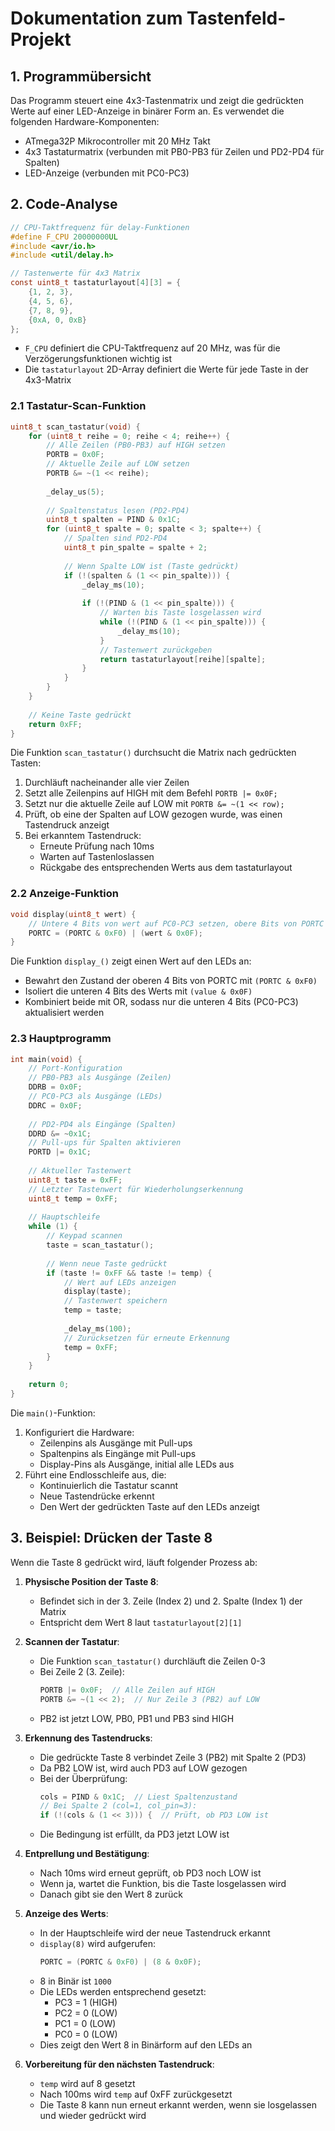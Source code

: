 # Dokumentation zum Tastenfeld-Projekt

## 1. Programmübersicht

Das Programm steuert eine 4x3-Tastenmatrix und zeigt die gedrückten Werte auf einer LED-Anzeige in binärer Form an. Es verwendet die folgenden Hardware-Komponenten:

- ATmega32P Mikrocontroller mit 20 MHz Takt
- 4x3 Tastaturmatrix (verbunden mit PB0-PB3 für Zeilen und PD2-PD4 für Spalten)
- LED-Anzeige (verbunden mit PC0-PC3)

## 2. Code-Analyse

```c
// CPU-Taktfrequenz für delay-Funktionen
#define F_CPU 20000000UL  
#include <avr/io.h>
#include <util/delay.h>

// Tastenwerte für 4x3 Matrix
const uint8_t tastaturlayout[4][3] = {
    {1, 2, 3},
    {4, 5, 6},
    {7, 8, 9},
    {0xA, 0, 0xB}
};
```

- `F_CPU` definiert die CPU-Taktfrequenz auf 20 MHz, was für die Verzögerungsfunktionen wichtig ist
- Die `tastaturlayout` 2D-Array definiert die Werte für jede Taste in der 4x3-Matrix

### 2.1 Tastatur-Scan-Funktion

```c
uint8_t scan_tastatur(void) {
    for (uint8_t reihe = 0; reihe < 4; reihe++) {
        // Alle Zeilen (PB0-PB3) auf HIGH setzen
        PORTB = 0x0F;
        // Aktuelle Zeile auf LOW setzen
        PORTB &= ~(1 << reihe);
  
        _delay_us(5);
        
        // Spaltenstatus lesen (PD2-PD4)
        uint8_t spalten = PIND & 0x1C;
        for (uint8_t spalte = 0; spalte < 3; spalte++) {
            // Spalten sind PD2-PD4
            uint8_t pin_spalte = spalte + 2;
            
            // Wenn Spalte LOW ist (Taste gedrückt)
            if (!(spalten & (1 << pin_spalte))) {
                _delay_ms(10);
				
                if (!(PIND & (1 << pin_spalte))) {
                    // Warten bis Taste losgelassen wird
                    while (!(PIND & (1 << pin_spalte))) {
                        _delay_ms(10);
                    }
                    // Tastenwert zurückgeben
                    return tastaturlayout[reihe][spalte];
                }
            }
        }
    }
    
    // Keine Taste gedrückt
    return 0xFF;
}
```

Die Funktion `scan_tastatur()` durchsucht die Matrix nach gedrückten Tasten:

1. Durchläuft nacheinander alle vier Zeilen
2. Setzt alle Zeilenpins auf HIGH mit dem Befehl `PORTB |= 0x0F;`
3. Setzt nur die aktuelle Zeile auf LOW mit `PORTB &= ~(1 << row);`
4. Prüft, ob eine der Spalten auf LOW gezogen wurde, was einen Tastendruck anzeigt
5. Bei erkanntem Tastendruck:
   - Erneute Prüfung nach 10ms
   - Warten auf Tastenloslassen
   - Rückgabe des entsprechenden Werts aus dem tastaturlayout

### 2.2 Anzeige-Funktion

```c
void display(uint8_t wert) {
    // Untere 4 Bits von wert auf PC0-PC3 setzen, obere Bits von PORTC unverändert lassen
    PORTC = (PORTC & 0xF0) | (wert & 0x0F);
}
```

Die Funktion `display_()` zeigt einen Wert auf den LEDs an:
- Bewahrt den Zustand der oberen 4 Bits von PORTC mit `(PORTC & 0xF0)`
- Isoliert die unteren 4 Bits des Werts mit `(value & 0x0F)`
- Kombiniert beide mit OR, sodass nur die unteren 4 Bits (PC0-PC3) aktualisiert werden

### 2.3 Hauptprogramm

```c
int main(void) {
    // Port-Konfiguration
    // PB0-PB3 als Ausgänge (Zeilen)
    DDRB = 0x0F;
    // PC0-PC3 als Ausgänge (LEDs)
    DDRC = 0x0F;
    
    // PD2-PD4 als Eingänge (Spalten)
    DDRD &= ~0x1C;
    // Pull-ups für Spalten aktivieren
    PORTD |= 0x1C;
    
    // Aktueller Tastenwert
    uint8_t taste = 0xFF;
    // Letzter Tastenwert für Wiederholungserkennung
    uint8_t temp = 0xFF;
    
    // Hauptschleife
    while (1) {
        // Keypad scannen
        taste = scan_tastatur();
        
        // Wenn neue Taste gedrückt
        if (taste != 0xFF && taste != temp) {
            // Wert auf LEDs anzeigen
            display(taste);
            // Tastenwert speichern
            temp = taste;
            
            _delay_ms(100);
            // Zurücksetzen für erneute Erkennung
            temp = 0xFF;
        }
    }
    
    return 0;
}
```

Die `main()`-Funktion:
1. Konfiguriert die Hardware:
   - Zeilenpins als Ausgänge mit Pull-ups
   - Spaltenpins als Eingänge mit Pull-ups
   - Display-Pins als Ausgänge, initial alle LEDs aus
2. Führt eine Endlosschleife aus, die:
   - Kontinuierlich die Tastatur scannt
   - Neue Tastendrücke erkennt
   - Den Wert der gedrückten Taste auf den LEDs anzeigt

## 3. Beispiel: Drücken der Taste 8

Wenn die Taste 8 gedrückt wird, läuft folgender Prozess ab:

1. **Physische Position der Taste 8**:
   - Befindet sich in der 3. Zeile (Index 2) und 2. Spalte (Index 1) der Matrix
   - Entspricht dem Wert 8 laut `tastaturlayout[2][1]`

2. **Scannen der Tastatur**:
   - Die Funktion `scan_tastatur()` durchläuft die Zeilen 0-3
   - Bei Zeile 2 (3. Zeile):
     ```c
     PORTB |= 0x0F;  // Alle Zeilen auf HIGH
     PORTB &= ~(1 << 2);  // Nur Zeile 3 (PB2) auf LOW
     ```
   - PB2 ist jetzt LOW, PB0, PB1 und PB3 sind HIGH

3. **Erkennung des Tastendrucks**:
   - Die gedrückte Taste 8 verbindet Zeile 3 (PB2) mit Spalte 2 (PD3)
   - Da PB2 LOW ist, wird auch PD3 auf LOW gezogen
   - Bei der Überprüfung:
     ```c
     cols = PIND & 0x1C;  // Liest Spaltenzustand
     // Bei Spalte 2 (col=1, col_pin=3):
     if (!(cols & (1 << 3))) {  // Prüft, ob PD3 LOW ist
     ```
   - Die Bedingung ist erfüllt, da PD3 jetzt LOW ist

4. **Entprellung und Bestätigung**:
   - Nach 10ms wird erneut geprüft, ob PD3 noch LOW ist
   - Wenn ja, wartet die Funktion, bis die Taste losgelassen wird
   - Danach gibt sie den Wert 8 zurück

5. **Anzeige des Werts**:
   - In der Hauptschleife wird der neue Tastendruck erkannt
   - `display(8)` wird aufgerufen:
     ```c
     PORTC = (PORTC & 0xF0) | (8 & 0x0F);
     ```
   - 8 in Binär ist `1000`
   - Die LEDs werden entsprechend gesetzt:
     - PC3 = 1 (HIGH)
     - PC2 = 0 (LOW)
     - PC1 = 0 (LOW)
     - PC0 = 0 (LOW)
   - Dies zeigt den Wert 8 in Binärform auf den LEDs an

6. **Vorbereitung für den nächsten Tastendruck**:
   - `temp` wird auf 8 gesetzt
   - Nach 100ms wird `temp` auf 0xFF zurückgesetzt
   - Die Taste 8 kann nun erneut erkannt werden, wenn sie losgelassen und wieder gedrückt wird
